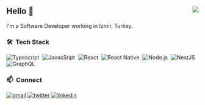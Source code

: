 ## Hello 👋 <img align="right" src="https://komarev.com/ghpvc/?username=yildirayunlu&color=51c2d5">

I'm a Software Developer working in Izmir, Turkey.


### 🛠 &nbsp;Tech Stack
![Typescript](https://img.shields.io/badge/-TypeScript-141a20?style=flat&logo=Typescript&logoColor=3178C6)&nbsp;
![JavasSript](https://img.shields.io/badge/-JavaScript-141a20?style=flat&logo=Javascript&logoColor=FCDC00)&nbsp;
![React](https://img.shields.io/badge/-React-141a20?style=flat&logo=react&logoColor=61DAFB)&nbsp;
![React Native](https://img.shields.io/badge/-React-141a20?style=flat&logo=react&logoColor=61DAFB)&nbsp;
![Node.js](https://img.shields.io/badge/-Node.js-141a20?style=flat&logo=Node.js&logoColor=75AC63)&nbsp;
![NestJS](https://img.shields.io/badge/-NestJs-141a20?style=flat&logo=nestjs&logoColor=E0234E)&nbsp;
![GraphQL](https://img.shields.io/badge/-GraphQL-141a20?style=flat&logo=graphql&logoColor=E00097)&nbsp;

### 📫 &nbsp;Connect
[![gmail](https://img.shields.io/badge/-yildirayyunlu@gmail.com-D14836?style=flat&logo=Gmail&logoColor=white)](mailto:yildirayunlu@gmail.com)
[![twitter](https://img.shields.io/badge/-yildirayunlu-1DA1F2?style=flat&logo=twitter&logoColor=white)](https://twitter.com/yildirayunlu)
[![linkedin](https://img.shields.io/badge/-yildirayunlu-0A66C2?style=flat&logo=linkedin&logoColor=white)](https://www.linkedin.com/in/yildirayunlu)
